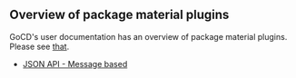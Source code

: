 ## Overview of package material plugins

GoCD's user documentation has an overview of package material plugins. Please see [that](https://docs.gocd.org/current/extension_points/package_repository_extension.html).

* [JSON API - Message based](json_message_based_package_material_extension.md)
